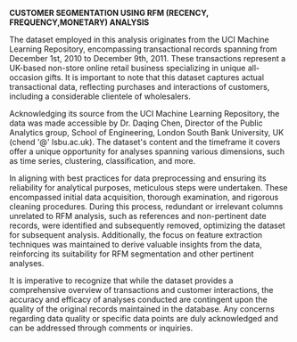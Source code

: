 ****CUSTOMER SEGMENTATION USING RFM (RECENCY, FREQUENCY,MONETARY) ANALYSIS****

The dataset employed in this analysis originates from the UCI Machine Learning Repository,
encompassing transactional records spanning from December 1st, 2010 to December 9th, 2011.
These transactions represent a UK-based non-store online retail business specializing in unique
all-occasion gifts. It is important to note that this dataset captures actual transactional data,
reflecting purchases and interactions of customers, including a considerable clientele of
wholesalers.

Acknowledging its source from the UCI Machine Learning Repository, the data was made
accessible by Dr. Daqing Chen, Director of the Public Analytics group, School of Engineering,
London South Bank University, UK (chend '@' lsbu.ac.uk). The dataset's content and the
timeframe it covers offer a unique opportunity for analyses spanning various dimensions, such
as time series, clustering, classification, and more.

In aligning with best practices for data preprocessing and ensuring its reliability for analytical
purposes, meticulous steps were undertaken. These encompassed initial data acquisition,
thorough examination, and rigorous cleaning procedures. During this process, redundant or
irrelevant columns unrelated to RFM analysis, such as references and non-pertinent date
records, were identified and subsequently removed, optimizing the dataset for subsequent
analysis. Additionally, the focus on feature extraction techniques was maintained to derive
valuable insights from the data, reinforcing its suitability for RFM segmentation and other
pertinent analyses.

It is imperative to recognize that while the dataset provides a comprehensive overview of
transactions and customer interactions, the accuracy and efficacy of analyses conducted are
contingent upon the quality of the original records maintained in the database. Any concerns
regarding data quality or specific data points are duly acknowledged and can be addressed
through comments or inquiries.
